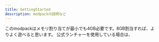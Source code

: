 ```yaml
---
title: GettingStarted
description: modpackの説明など
---
```


このmodpackはメモリ割り当てが最小でも4GB必要です。8GB割当すれば、よりよく遊べると思います。
公式ランチャーを使用している場合は、